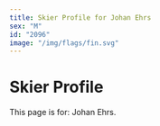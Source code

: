```yaml
---
title: Skier Profile for Johan Ehrs
sex: "M"
id: "2096"
image: "/img/flags/fin.svg" 
---
```


# Skier Profile

This page is for: Johan Ehrs.
    